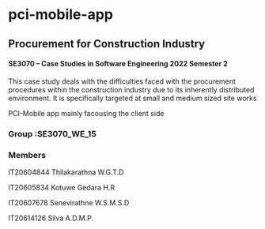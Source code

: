 # pci-mobile-app

<h2>Procurement for Construction Industry</h2>
<h4>SE3070 – Case Studies in Software Engineering 2022 Semester 2</h4>

<p>This case study deals with the difficulties faced with the procurement procedures within the
construction industry due to its inherently distributed environment. It is specifically targeted at small
and medium sized site works</p>
<p>PCI-Mobile app mainly facousing the client side</p>

<h3>Group :SE3070_WE_15</h3>
<h3>Members</h3>
<p>IT20604844 	Thilakarathna W.G.T.D</p>
<p>IT20605834 	Kotuwe Gedara H.R </p>
<p>IT20607678 	Senevirathne W.S.M.S.D </p>
<p>IT20614126 	Silva A.D.M.P. </p>




